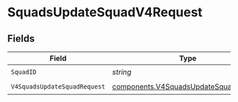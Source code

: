 # SquadsUpdateSquadV4Request


## Fields

| Field                                                                                          | Type                                                                                           | Required                                                                                       | Description                                                                                    |
| ---------------------------------------------------------------------------------------------- | ---------------------------------------------------------------------------------------------- | ---------------------------------------------------------------------------------------------- | ---------------------------------------------------------------------------------------------- |
| `SquadID`                                                                                      | *string*                                                                                       | :heavy_check_mark:                                                                             | N/A                                                                                            |
| `V4SquadsUpdateSquadRequest`                                                                   | [components.V4SquadsUpdateSquadRequest](../../models/components/v4squadsupdatesquadrequest.md) | :heavy_check_mark:                                                                             | N/A                                                                                            |